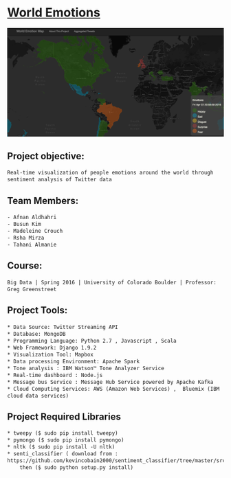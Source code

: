 # [World Emotions](http://emotionmap.jbfft96zai.us-west-2.elasticbeanstalk.com/index) 

![alt text](https://github.com/CUBigDataClass/5Vs/blob/master/4.Visualization/World%20Emotios%20Map.png "Logo Title Text 1")

## Project objective:
	Real-time visualization of people emotions around the world through sentiment analysis of Twitter data

## Team Members:
	- Afnan Aldhahri
	- Busun Kim
	- Madeleine Crouch
	- Rsha Mirza
	- Tahani Almanie

## Course:
	Big Data | Spring 2016 | University of Colorado Boulder | Professor: Greg Greenstreet


## Project Tools:
	* Data Source: Twitter Streaming API
	* Database: MongoDB
	* Programming Language: Python 2.7 , Javascript , Scala
	* Web Framework: Django 1.9.2
	* Visualization Tool: Mapbox
	* Data processing Environment: Apache Spark
	* Tone analysis : IBM Watson™ Tone Analyzer Service
	* Real-time dashboard : Node.js
	* Message bus Service : Message Hub Service powered by Apache Kafka
	* Cloud Computing Services: AWS (Amazon Web Services) ,  Bluemix (IBM cloud data services)
	
## Project Required Libraries
	* tweepy ($ sudo pip install tweepy)
	* pymongo ($ sudo pip install pymongo)
	* nltk ($ sudo pip install -U nltk)
	* senti_classifier ( download from : https://github.com/kevincobain2000/sentiment_classifier/tree/master/src/senti_classifier) 
		then ($ sudo python setup.py install)
	
